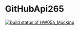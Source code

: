 # GitHubApi265

[![build status of HW05a_Mocking](https://travis-ci.org/XiliferVinine/GitHubApi265.svg?branch=HW05a_Mocking)](https://travis-ci.org/XiliferVinine/GitHubApi265)
